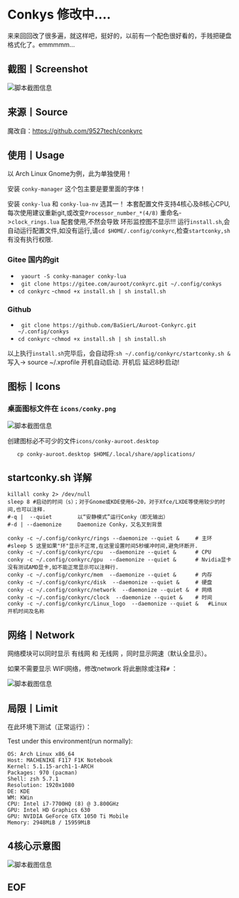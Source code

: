 # Conkys  修改中....
来来回回改了很多遍，就这样吧，挺好的，以前有一个配色很好看的，手贱把硬盘格式化了。emmmmm...
## 截图丨Screenshot
![脚本截图信息](https://gitee.com/auroot/conkyrc/raw/master/conkyrc/icons/desktop.png)

## 来源丨Source
魔改自：https://github.com/9527tech/conkyrc
## 使用丨Usage
以 Arch Linux Gnome为例，此为单独使用！

安装 ```conky-manager``` 这个包主要是要里面的字体！

安装 ```conky-lua``` 和 ```conky-lua-nv``` 选其一！
本套配置文件支持4核心及8核心CPU,每次使用建议重新git,或改变```Processor_number_*(4/8)``` 重命名->```clock_rings.lua```
配套使用,不然会导致 环形监控图不显示!!!
运行`install.sh`,会自动运行配置文件,如没有运行,请```cd $HOME/.config/conkyrc```,检查```startconky,sh```有没有执行权限.
### Gitee 国内的git
- ``` yaourt -S conky-manager conky-lua```
- ``` git clone https://gitee.com/auroot/conkyrc.git ~/.config/conkys```
- ```cd conkyrc```
-```chmod +x install.sh | sh install.sh```
### Github
- ``` git clone https://github.com/BaSierL/Auroot-Conkyrc.git ~/.config/conkys```
- ```cd conkyrc```
-```chmod +x install.sh | sh install.sh```

以上执行```install.sh```完毕后，会自动将:```sh ~/.config/conkyrc/startconky.sh &``` 写入-> source ~/.xprofile 开机自动启动.
开机后 延迟8秒启动!


## 图标丨Icons
### 桌面图标文件在 ```icons/conky.png```

![脚本截图信息](https://gitee.com/auroot/conkyrc/raw/master/conkyrc/icons/conky.png)

创建图标必不可少的文件```icons/conky-auroot.desktop```
```cd ./conkyrc/icons
   cp conky-auroot.desktop $HOME/.local/share/applications/
```
## startconky.sh 详解
```
killall conky 2> /dev/null 
sleep 8 #启动的时间（s）；对于Gnome或KDE使用6~20，对于Xfce/LXDE等使用较少的时间,也可以注释.
#-q |  --quiet        以“安静模式”运行Conky（即无输出）
#-d | --daemonize     Daemonize Conky，又名叉到背景

conky -c ~/.config/conkyrc/rings --daemonize --quiet &     # 主环
#sleep 5 这里如果"环"显示不正常,在这里设置时间5秒缓冲时间,避免环断开.
conky -c ~/.config/conkyrc/cpu  --daemonize --quiet &      # CPU
conky -c ~/.config/conkyrc/gpu  --daemonize --quiet &      # Nvidia显卡  没有测试AMD显卡,如不能正常显示可以注释行.
conky -c ~/.config/conkyrc/mem  --daemonize --quiet &      # 内存
conky -c ~/.config/conkyrc/disk  --daemonize --quiet &     # 硬盘
conky -c ~/.config/conkyrc/network  --daemonize --quiet &  # 网络
conky -c ~/.config/conkyrc/clock  --daemonize --quiet &    # 时间
conky -c ~/.config/conkyrc/Linux_logo  --daemonize --quiet &   #Linux开机时间及名称
```
## 网络丨Network 

网络模块可以同时显示 有线网 和 无线网 ，同时显示网速（默认全显示）。

如果不需要显示 WIFI网络，修改network 将此删除或注释```#``` ：

![脚本截图信息](https://images.gitee.com/uploads/images/2020/0219/223112_1ce5a0a2_5700645.png)

## 局限丨Limit

在此环境下测试（正常运行）：

Test under this environment(run normally):

```shell
OS: Arch Linux x86_64
Host: MACHENIKE F117 F1K Notebook
Kernel: 5.1.15-arch1-1-ARCH
Packages: 970 (pacman)
Shell: zsh 5.7.1 
Resolution: 1920x1080
DE: KDE 
WM: KWin
CPU: Intel i7-7700HQ (8) @ 3.800GHz
GPU: Intel HD Graphics 630 
GPU: NVIDIA GeForce GTX 1050 Ti Mobile
Memory: 2948MiB / 15959MiB
```
## 4核心示意图
![脚本截图信息](https://gitee.com/auroot/conkyrc/raw/master/conkyrc/icons/desktop2.png)

## EOF


